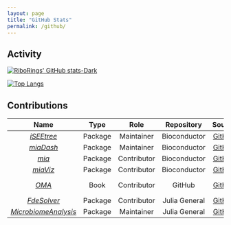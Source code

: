 ```yaml
---
layout: page
title: "GitHub Stats"
permalink: /github/
---
```


## Activity

[![RiboRings' GitHub stats-Dark](https://github-readme-stats-tan-nine-22.vercel.app/api?username=RiboRings&show_icons=true&theme=dark#gh-dark-mode-only)](https://github.com/anuraghazra/github-readme-stats#gh-dark-mode-only)

[![Top Langs](https://github-readme-stats-tan-nine-22.vercel.app/api/top-langs/?username=RiboRings&layout=donut&hide=html,tex,jupyter%20notebook&theme=dark#gh-dark-mode-only)](https://github.com/anuraghazra/github-readme-stats#gh-dark-mode-only)

## Contributions

| Name | Type | Role | Repository | Source | Release | Devel |
|:----------------:|:----------------:|:----------------:|:----------------:|:----------------:|:----------------:|:----------------:|
| [_iSEEtree_](http://bioconductor.org/packages/release/bioc/html/iSEEtree.html) | Package | Maintainer | Bioconductor | [GitHub](https://github.com/microbiome/iSEEtree) | [![](https://bioconductor.org/shields/build/release/bioc/iSEEtree.svg)](http://bioconductor.org/checkResults/release/bioc-LATEST/iSEEtree) | [![](https://bioconductor.org/shields/build/devel/bioc/iSEEtree.svg)](http://bioconductor.org/checkResults/devel/bioc-LATEST/iSEEtree) |
| [_miaDash_](http://bioconductor.org/packages/devel/bioc/html/miaDash.html) | Package | Maintainer | Bioconductor | [GitHub](https://github.com/microbiome/miaDash) | [![](https://bioconductor.org/shields/build/release/bioc/miaDash.svg)](http://bioconductor.org/checkResults/release/bioc-LATEST/miaDash) | [![](https://bioconductor.org/shields/build/devel/bioc/miaDash.svg)](http://bioconductor.org/checkResults/devel/bioc-LATEST/miaDash) |
| [_mia_](http://bioconductor.org/packages/release/bioc/html/mia.html) | Package | Contributor | Bioconductor | [GitHub](https://github.com/microbiome/mia) | [![](https://bioconductor.org/shields/build/release/bioc/mia.svg)](http://bioconductor.org/checkResults/release/bioc-LATEST/mia) | [![](https://bioconductor.org/shields/build/devel/bioc/mia.svg)](http://bioconductor.org/checkResults/devel/bioc-LATEST/mia) |
| [_miaViz_](http://bioconductor.org/packages/release/bioc/html/miaViz.html) | Package | Contributor | Bioconductor | [GitHub](https://github.com/microbiome/miaViz) | [![](https://bioconductor.org/shields/build/release/bioc/miaViz.svg)](http://bioconductor.org/checkResults/release/bioc-LATEST/miaViz) | [![](https://bioconductor.org/shields/build/devel/bioc/miaViz.svg)](http://bioconductor.org/checkResults/devel/bioc-LATEST/miaViz) |
| [_OMA_](https://microbiome.github.io/OMA/docs/devel/) | Book | Contributor | GitHub | [GitHub](https://github.com/microbiome/OMA) | | [![deployment](https://img.shields.io/github/actions/workflow/status/js2264/OMA/pages/pages-build-deployment)](https://github.com/js2264/OMA/actions/workflows/pages/pages-build-deployment) |
| [_FdeSolver_](https://juliapackages.com/p/fdesolver) | Package | Contributor | Julia General | [GitHub](https://github.com/JuliaTurkuDataScience/FdeSolver.jl) | [![CI](https://github.com/JuliaTurkuDataScience/FdeSolver.jl/actions/workflows/CI.yml/badge.svg?branch=main&label=Build)](https://github.com/JuliaTurkuDataScience/FdeSolver.jl/actions/workflows/CI.yml) | [![CI](https://github.com/JuliaTurkuDataScience/FdeSolver.jl/actions/workflows/CI.yml/badge.svg?branch=main)](https://github.com/JuliaTurkuDataScience/FdeSolver.jl/actions/workflows/CI.yml) |
| [_MicrobiomeAnalysis_](https://juliapackages.com/p/microbiomeanalysis) | Package | Maintainer | Julia General | [GitHub](https://github.com/JuliaTurkuDataScience/MicrobiomeAnalysis.jl) | [![CI](https://github.com/JuliaTurkuDataScience/MicrobiomeAnalysis.jl/actions/workflows/CI.yml/badge.svg?branch=main)](https://github.com/JuliaTurkuDataScience/MicrobiomeAnalysis.jl/actions/workflows/CI.yml) | [![CI](https://github.com/JuliaTurkuDataScience/MicrobiomeAnalysis.jl/actions/workflows/CI.yml/badge.svg?branch=main)](https://github.com/JuliaTurkuDataScience/MicrobiomeAnalysis.jl/actions/workflows/CI.yml) |
